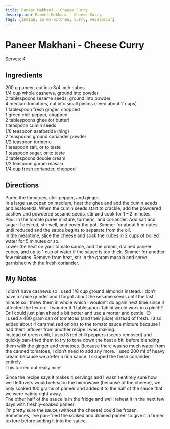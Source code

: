 ```yaml
---
title: Paneer Makhani - Cheese Curry
description: Paneer Makhani - Cheese Curry
tags: [indian, in-my-kitchen, curry, vegetarian]
---
```


# Paneer Makhani - Cheese Curry
Serves: 4

## Ingredients
200 g paneer, cut into 3/4 inch cubes  
1/4 cup whole cashews, ground into powder  
2 tablespoons sesame seeds, ground into powder  
4 medium tomatoes, cut into small pieces (need about 2 cups)  
1 tablespoon fresh ginger, chopped  
1 green chili pepper, chopped  
2 tablespoons ghee (or butter)  
1 teaspoon cumin seeds  
1/8 teaspoon asafoetida (hing)  
2 teaspoons ground coriander powder  
1/2 teaspoon turmeric  
1 teaspoon salt, or to taste  
1 teaspoon sugar, or to taste  
2 tablespoons double cream  
1/2 teaspoon garam masala  
1/4 cup fresh coriander, chopped

## Directions
Purée the tomatoes, chili pepper, and ginger.  
In a large saucepan on medium, heat the ghee and add the cumin seeds and asafoetida. When the cumin seeds start to crackle, add the powdered cashew and powdered sesame seeds, stir and cook for 1 – 2 minutes.  
Pour in the tomato purée mixture, turmeric, and coriander. Add salt and sugar if desired, stir well, and cover the pot. Simmer for about 5 minutes until reduced and the sauce begins to separate from the oil.  
In the meantime, slice the cheese and soak the cubes in 2 cups of boiled water for 5 minutes or so.  
Lower the heat on your tomato sauce, add the cream, drained paneer cubes, and up to 1 cup of water if the sauce is too thick. Simmer for another few minutes. Remove from heat, stir in the garam masala and serve garnished with the fresh coriander.

## My Notes
I didn’t have cashews so I used 1/8 cup ground almonds instead. I don’t have a spice grinder and I forgot about the sesame seeds until the last minute so I threw them in whole which I wouldn’t do again next time since it affected the texture. I wonder if 1 tablespoon Tahini would work in a pinch? Or I could just plan ahead a bit better and use a mortar and pestle. 😉  
I used a 400 gram can of tomatoes (and their juice) instead of fresh. I also added about 4 caramelised onions to the tomato sauce mixture because I had them leftover from another recipe I was making.  
Instead of green chili, I used 3 red chili peppers (seeds removed) and quickly pan-fried them to try to tone down the heat a bit, before blending them with the ginger and tomatoes. Because there was so much water from the canned tomatoes, I didn’t need to add any more. I used 200 ml of heavy cream because we prefer a rich sauce. I skipped the fresh coriander entirely.  
This turned out really nice!

Since the recipe says it makes 4 servings and I wasn’t entirely sure how well leftovers would reheat in the microwave (because of the cheese), we only soaked 100 grams of paneer and added it to the half of the sauce that we were eating right away.  
The other half of the sauce is in the fridge and we’ll reheat it in the next few days with freshly-soaked paneer.  
I’m pretty sure the sauce (without the cheese) could be frozen.  
Sometimes, I’ve pan-fried the soaked and drained paneer to give it a firmer texture before adding it into the sauce.